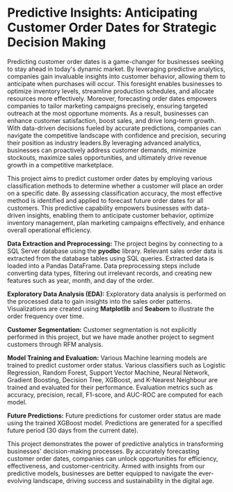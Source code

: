 # Predictive Insights: Anticipating Customer Order Dates for Strategic Decision Making

Predicting customer order dates is a game-changer for businesses seeking to stay ahead in today's dynamic market. By leveraging predictive analytics, companies gain invaluable insights into customer behavior, allowing them to anticipate when purchases will occur. This foresight enables businesses to optimize inventory levels, streamline production schedules, and allocate resources more effectively. Moreover, forecasting order dates empowers companies to tailor marketing campaigns precisely, ensuring targeted outreach at the most opportune moments. As a result, businesses can enhance customer satisfaction, boost sales, and drive long-term growth. With data-driven decisions fueled by accurate predictions, companies can navigate the competitive landscape with confidence and precision, securing their position as industry leaders.By leveraging advanced analytics, businesses can proactively address customer demands, minimize stockouts, maximize sales opportunities, and ultimately drive revenue growth in a competitive marketplace.

This project aims to predict customer order dates by employing various classification methods to determine whether a customer will place an order on a specific date. By assessing classification accuracy, the most effective method is identified and applied to forecast future order dates for all customers. This predictive capability empowers businesses with data-driven insights, enabling them to anticipate customer behavior, optimize inventory management, plan marketing campaigns effectively, and enhance overall operational efficiency.

**Data Extraction and Preprocessing:**
The project begins by connecting to a SQL Server database using the **pyodbc** library. 
Relevant sales order data is extracted from the database tables using SQL queries.
Extracted data is loaded into a Pandas DataFrame.
Data preprocessing steps include converting data types, filtering out irrelevant records, and creating new features such as year, month, and day of the order.

**Exploratory Data Analysis (EDA):**
Exploratory data analysis is performed on the processed data to gain insights into the sales order patterns.
Visualizations are created using **Matplotlib** and **Seaborn** to illustrate the order frequency over time.

**Customer Segmentation:**
Customer segmentation is not explicitly performed in this project, but we have made another project to segment customers through RFM analysis.

**Model Training and Evaluation:**
Various Machine learning models are trained to predict customer order status.
Various classifiers such as Logistic Regression, Random Forest, Support Vector Machine, Neural Network, Gradient Boosting, Decision Tree, XGBoost, and K-Nearest Neighbour are trained and evaluated for their performance.
Evaluation metrics such as accuracy, precision, recall, F1-score, and AUC-ROC are computed for each model.

**Future Predictions:**
Future predictions for customer order status are made using the trained XGBoost model.
Predictions are generated for a specified future period (30 days from the current date).

This project demonstrates the power of predictive analytics in transforming businesses' decision-making processes. By accurately forecasting customer order dates, companies can unlock opportunities for efficiency, effectiveness, and customer-centricity. Armed with insights from our predictive models, businesses are better equipped to navigate the ever-evolving landscape, driving success and sustainability in the digital age.
